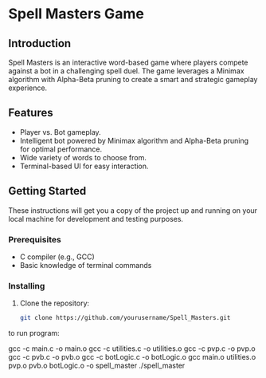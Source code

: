 # Spell Masters Game

## Introduction
Spell Masters is an interactive word-based game where players compete against a bot in a challenging spell duel. The game leverages a Minimax algorithm with Alpha-Beta pruning to create a smart and strategic gameplay experience. 

## Features
- Player vs. Bot gameplay.
- Intelligent bot powered by Minimax algorithm and Alpha-Beta pruning for optimal performance.
- Wide variety of words to choose from.
- Terminal-based UI for easy interaction.

## Getting Started
These instructions will get you a copy of the project up and running on your local machine for development and testing purposes.

### Prerequisites
- C compiler (e.g., GCC)
- Basic knowledge of terminal commands

### Installing
1. Clone the repository:
   ```bash
   git clone https://github.com/yourusername/Spell_Masters.git 

to run program:

gcc -c main.c -o main.o
gcc -c utilities.c -o utilities.o
gcc -c pvp.c -o pvp.o
gcc -c pvb.c -o pvb.o
gcc -c botLogic.c -o botLogic.o
gcc main.o utilities.o pvp.o pvb.o botLogic.o -o spell_master
./spell_master
